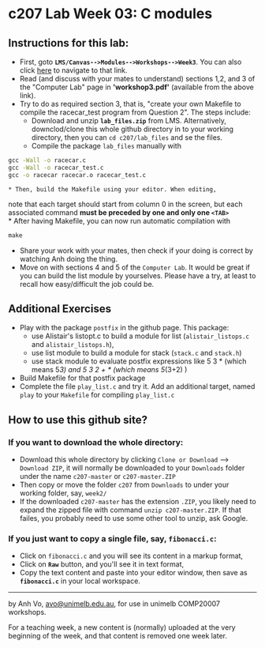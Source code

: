 c207 Lab Week 03: C modules
=======
Instructions for this lab:
--------------------------
  * First, goto **`LMS/Canvas-->Modules-->Workshops-->Week3`**.
You can also click [here](https://canvas.lms.unimelb.edu.au/courses/8028/pages/week-3) to navigate to that link.
  * Read (and discuss with your mates to understand) sections 1,2, and 3 of the "Computer Lab" page in **'workshop3.pdf'** (available from the above link).
  * Try to do as required section 3, that is, "create your own Makefile to compile the racecar_test program from Question 2". The steps include:
    * Download and unzip **`lab_files.zip`** from LMS. Alternatively, 
downclod/clone this whole github directory in to your working directory, then you can `cd c207/lab_files` and se the files.
    * Compile the package `lab_files` manually with
```bat
gcc -Wall -o racecar.c
gcc -Wall -o racecar_test.c
gcc -o racecar racecar.o racecar_test.c
```
    * Then, build the Makefile using your editor. When editing, 
note that each target should start from column 0 in the screen, but each associated command **must be preceded by one and only one `<TAB>`**  
    * After having Makefile, you can now run automatic compilation with
```bat
make
```

  * Share your work with your mates, then check if your doing is correct by watching Anh doing the thing.
  * Move on with sections 4 and 5 of the `Computer Lab`. It would be great if you can build the list module by yourselves. Please have a try, at least
to recall how easy/difficult the job could be.


Additional Exercises
--------------------
  * Play with the package `postfix` in the github page. This package:
    * use Alistair's listopt.c to build a module for list (`alistair_listops.c` and `alistair_listops.h`),
    * use list module to build a module for stack (`stack.c` and `stack.h`)
    * use stack module to evaluate postfix expressions like 5 3 * (which means 5*3) and 5 3 2 + *  (which means 5*(3+2) )
  * Build Makefile for that postfix package
  * Complete the file `play_list.c` and try it. Add an additional target, named `play` to your `Makefile` for compiling `play_list.c` 
  




How to use this github site?
----------------------------
### If you want to download the whole directory:
  * Download this whole directory by clicking `Clone or Download` --> `Download ZIP`, it will normally be downloaded to your `Downloads` folder under the name `c207-master` or `c207-master.ZIP`
  * Then copy or move the folder `c207` from `Downloads` to under your working folder, say, `week2/`
  * If the downloaded `c207-master` has the extension `.ZIP`, you likely need to expand the zipped file with command `unzip c207-master.ZIP`. If that failes, you probably need to use some other tool to unzip, ask Google.
 
### If you just want to copy a single file, say, **`fibonacci.c`**:
  * Click on `fibonacci.c` and you will see its content in a markup format,
  * Click on **`Raw`** button, and you'll see it in text format, 
  * Copy the text content and paste into your editor window, then save as **`fibonacci.c`** in your local workspace.

-------------------------------------------------------------
by Anh Vo, avo@unimelb.edu.au, for use in unimelb COMP20007 workshops.

For a teaching week, a new content is (normally) uploaded at the very beginning of the week, and that content is removed one week later.

